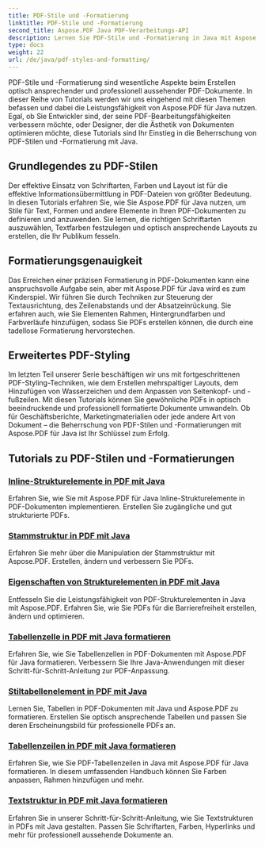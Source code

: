 ```yaml
---
title: PDF-Stile und -Formatierung
linktitle: PDF-Stile und -Formatierung
second_title: Aspose.PDF Java PDF-Verarbeitungs-API
description: Lernen Sie PDF-Stile und -Formatierung in Java mit Aspose.PDF für Java. Meistern Sie PDF-Ästhetik und -Layout für beeindruckende Dokumente.
type: docs
weight: 22
url: /de/java/pdf-styles-and-formatting/
---
```


PDF-Stile und -Formatierung sind wesentliche Aspekte beim Erstellen optisch ansprechender und professionell aussehender PDF-Dokumente. In dieser Reihe von Tutorials werden wir uns eingehend mit diesen Themen befassen und dabei die Leistungsfähigkeit von Aspose.PDF für Java nutzen. Egal, ob Sie Entwickler sind, der seine PDF-Bearbeitungsfähigkeiten verbessern möchte, oder Designer, der die Ästhetik von Dokumenten optimieren möchte, diese Tutorials sind Ihr Einstieg in die Beherrschung von PDF-Stilen und -Formatierung mit Java.

## Grundlegendes zu PDF-Stilen

Der effektive Einsatz von Schriftarten, Farben und Layout ist für die effektive Informationsübermittlung in PDF-Dateien von größter Bedeutung. In diesen Tutorials erfahren Sie, wie Sie Aspose.PDF für Java nutzen, um Stile für Text, Formen und andere Elemente in Ihren PDF-Dokumenten zu definieren und anzuwenden. Sie lernen, die richtigen Schriftarten auszuwählen, Textfarben festzulegen und optisch ansprechende Layouts zu erstellen, die Ihr Publikum fesseln.

## Formatierungsgenauigkeit

Das Erreichen einer präzisen Formatierung in PDF-Dokumenten kann eine anspruchsvolle Aufgabe sein, aber mit Aspose.PDF für Java wird es zum Kinderspiel. Wir führen Sie durch Techniken zur Steuerung der Textausrichtung, des Zeilenabstands und der Absatzeinrückung. Sie erfahren auch, wie Sie Elementen Rahmen, Hintergrundfarben und Farbverläufe hinzufügen, sodass Sie PDFs erstellen können, die durch eine tadellose Formatierung hervorstechen.

## Erweitertes PDF-Styling

Im letzten Teil unserer Serie beschäftigen wir uns mit fortgeschrittenen PDF-Styling-Techniken, wie dem Erstellen mehrspaltiger Layouts, dem Hinzufügen von Wasserzeichen und dem Anpassen von Seitenkopf- und -fußzeilen. Mit diesen Tutorials können Sie gewöhnliche PDFs in optisch beeindruckende und professionell formatierte Dokumente umwandeln. Ob für Geschäftsberichte, Marketingmaterialien oder jede andere Art von Dokument – die Beherrschung von PDF-Stilen und -Formatierungen mit Aspose.PDF für Java ist Ihr Schlüssel zum Erfolg.

## Tutorials zu PDF-Stilen und -Formatierungen
### [Inline-Strukturelemente in PDF mit Java](./inline-structure-elements-in-pdf-using-java/)
Erfahren Sie, wie Sie mit Aspose.PDF für Java Inline-Strukturelemente in PDF-Dokumenten implementieren. Erstellen Sie zugängliche und gut strukturierte PDFs.
### [Stammstruktur in PDF mit Java](./root-structure-in-pdf-using-java/)
Erfahren Sie mehr über die Manipulation der Stammstruktur mit Aspose.PDF. Erstellen, ändern und verbessern Sie PDFs.
### [Eigenschaften von Strukturelementen in PDF mit Java](./structure-elements-properties-in-pdf-using-java/)
Entfesseln Sie die Leistungsfähigkeit von PDF-Strukturelementen in Java mit Aspose.PDF. Erfahren Sie, wie Sie PDFs für die Barrierefreiheit erstellen, ändern und optimieren.
### [Tabellenzelle in PDF mit Java formatieren](./style-table-cell-in-pdf-using-java/)
Erfahren Sie, wie Sie Tabellenzellen in PDF-Dokumenten mit Aspose.PDF für Java formatieren. Verbessern Sie Ihre Java-Anwendungen mit dieser Schritt-für-Schritt-Anleitung zur PDF-Anpassung.
### [Stiltabellenelement in PDF mit Java](./style-table-element-in-pdf-using-java/)
Lernen Sie, Tabellen in PDF-Dokumenten mit Java und Aspose.PDF zu formatieren. Erstellen Sie optisch ansprechende Tabellen und passen Sie deren Erscheinungsbild für professionelle PDFs an.
### [Tabellenzeilen in PDF mit Java formatieren](./style-table-row-in-pdf-using-java/)
Erfahren Sie, wie Sie PDF-Tabellenzeilen in Java mit Aspose.PDF für Java formatieren. In diesem umfassenden Handbuch können Sie Farben anpassen, Rahmen hinzufügen und mehr.
### [Textstruktur in PDF mit Java formatieren](./style-text-structure-in-pdf-using-java/)
Erfahren Sie in unserer Schritt-für-Schritt-Anleitung, wie Sie Textstrukturen in PDFs mit Java gestalten. Passen Sie Schriftarten, Farben, Hyperlinks und mehr für professionell aussehende Dokumente an.
